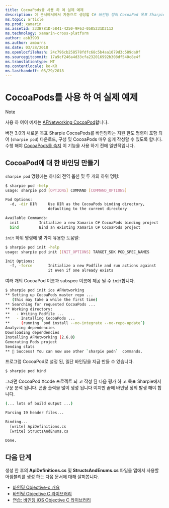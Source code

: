 ```yaml
---
title: CocoaPods를 사용 하 여 실제 예제
description: 이 문서에서에서 자동으로 생성할 C# 바인딩 정의 CocoaPod 목표 Sharpie를 사용 하는 방법을 보여 줍니다.
ms.topic: article
ms.prod: xamarin
ms.assetid: 233B781D-5841-4250-9F63-0585231D2112
ms.technology: xamarin-cross-platform
author: asb3993
ms.author: amburns
ms.date: 03/28/2018
ms.openlocfilehash: 24c796cb258578fdfc68c5b4aa1079d3c589da0f
ms.sourcegitcommit: 17a9cf246a4d33cfa232016992b308df540c8e4f
ms.translationtype: MT
ms.contentlocale: ko-KR
ms.lasthandoff: 03/29/2018
---
```

# <a name="real-world-example-using-cocoapods"></a>CocoaPods를 사용 하 여 실제 예제

> [!NOTE]
> 사용 하 여이 예제는 [AFNetworking CocoaPod](https://cocoapods.org/pods/AFNetworking)합니다.

버전 3.0의 새로운 목표 Sharpie CocoaPods를 바인딩하는 지원 한도 명령이 포함 되어 (`sharpie pod`) 다운로드, 구성 및 CocoaPods 매우 쉽게 작성할 수 있도록 합니다. 수행 해야 [CocoaPods를 숙지](https://cocoapods.org) 이 기능을 사용 하기 전에 일반적입니다.

## <a name="creating-a-binding-for-a-cocoapod"></a>CocoaPod에 대 한 바인딩 만들기

`sharpie pod` 명령에는 하나의 전역 옵션 및 두 개의 하위 명령:

```bash
$ sharpie pod -help
usage: sharpie pod [OPTIONS] COMMAND [COMMAND_OPTIONS]

Pod Options:
  -d, -dir DIR     Use DIR as the CocoaPods binding directory,
                   defaulting to the current directory

Available Commands:
  init         Initialize a new Xamarin C# CocoaPods binding project
  bind         Bind an existing Xamarin C# CocoaPods project
```

`init` 하위 명령에 몇 가지 유용한 도움말:

```bash
$ sharpie pod init -help
usage: sharpie pod init [INIT_OPTIONS] TARGET_SDK POD_SPEC_NAMES

Init Options:
  -f, -force       Initialize a new Podfile and run actions against
                   it even if one already exists
```

여러 개의 CocoaPod 이름과 subspec 이름에 제공 될 수 `init`합니다.

```bash
$ sharpie pod init ios AFNetworking
** Setting up CocoaPods master repo ...
   (this may take a while the first time)
** Searching for requested CocoaPods ...
** Working directory:
**   - Writing Podfile ...
**   - Installing CocoaPods ...
**     (running `pod install --no-integrate --no-repo-update`)
Analyzing dependencies
Downloading dependencies
Installing AFNetworking (2.6.0)
Generating Pods project
Sending stats
** 🍻 Success! You can now use other `sharpie podn`  commands.
```

프로그램 CocoaPod로 설정 된, 일단 바인딩을 지금 만들 수 있습니다.

```bash
$ sharpie pod bind
```

그러면 CocoaPod Xcode 프로젝트 되 고 작성 된 다음 평가 하 고 목표 Sharpie에서 구문 분석 됩니다. 콘솔 출력을 많이 생성 됩니다 이지만 끝에 바인딩 정의 발생 해야 합니다.

```bash
(... lots of build output ...)

Parsing 19 header files...

Binding...
  [write] ApiDefinitions.cs
  [write] StructsAndEnums.cs

Done.
```

## <a name="next-steps"></a>다음 단계

생성 한 후의 **ApiDefinitions.cs** 및 **StructsAndEnums.cs** 파일을 앱에서 사용할 어셈블리를 생성 하는 다음 문서에 대해 살펴봅니다.

- [바인딩 Objective-c 개요](~/cross-platform/macios/binding/overview.md)
- [바인딩 Objective C 라이브러리](~/cross-platform/macios/binding/objective-c-libraries.md)
- [연습: 바인딩 iOS Objective C 라이브러리](~/ios/platform/binding-objective-c/walkthrough.md)

